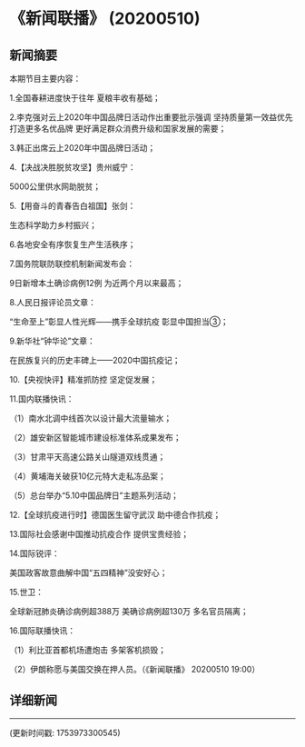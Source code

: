 # 《新闻联播》 (20200510)

## 新闻摘要

本期节目主要内容：

1.全国春耕进度快于往年 夏粮丰收有基础；

2.李克强对云上2020年中国品牌日活动作出重要批示强调 坚持质量第一效益优先 打造更多名优品牌 更好满足群众消费升级和国家发展的需要；

3.韩正出席云上2020年中国品牌日活动；

4.【决战决胜脱贫攻坚】贵州威宁：

5000公里供水网助脱贫；

5.【用奋斗的青春告白祖国】张剑：

生态科学助力乡村振兴；

6.各地安全有序恢复生产生活秩序；

7.国务院联防联控机制新闻发布会：

9日新增本土确诊病例12例 为近两个月以来最高；

8.人民日报评论员文章：

“生命至上”彰显人性光辉——携手全球抗疫 彰显中国担当③；

9.新华社“钟华论”文章：

在民族复兴的历史丰碑上——2020中国抗疫记；

10.【央视快评】精准抓防控 坚定促发展；

11.国内联播快讯：

（1）南水北调中线首次以设计最大流量输水；

（2）雄安新区智能城市建设标准体系成果发布；

（3）甘肃平天高速公路关山隧道双线贯通；

（4）黄埔海关破获10亿元特大走私冻品案；

（5）总台举办“5.10中国品牌日”主题系列活动；

12.【全球抗疫进行时】德国医生留守武汉 助中德合作抗疫；

13.国际社会感谢中国推动抗疫合作 提供宝贵经验；

14.国际锐评：

美国政客故意曲解中国“五四精神”没安好心；

15.世卫：

全球新冠肺炎确诊病例超388万 美确诊病例超130万 多名官员隔离；

16.国际联播快讯：

（1）利比亚首都机场遭炮击 多架客机损毁；

（2）伊朗称愿与美国交换在押人员。（《新闻联播》 20200510 19:00）

## 详细新闻

---

(更新时间戳: 1753973300545)

